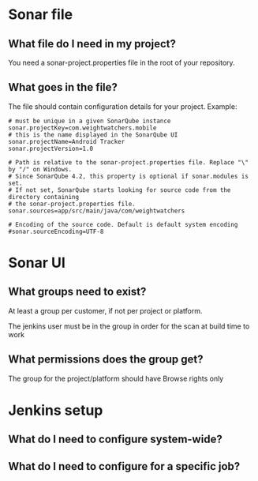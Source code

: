 # Sonar file
## What file do I need in my project?
You need a sonar-project.properties file in the root of your repository.

## What goes in the file?
The file should contain configuration details for your project.
Example:
```
# must be unique in a given SonarQube instance
sonar.projectKey=com.weightwatchers.mobile
# this is the name displayed in the SonarQube UI
sonar.projectName=Android Tracker
sonar.projectVersion=1.0

# Path is relative to the sonar-project.properties file. Replace "\" by "/" on Windows.
# Since SonarQube 4.2, this property is optional if sonar.modules is set.
# If not set, SonarQube starts looking for source code from the directory containing
# the sonar-project.properties file.
sonar.sources=app/src/main/java/com/weightwatchers

# Encoding of the source code. Default is default system encoding
#sonar.sourceEncoding=UTF-8
```

# Sonar UI
## What groups need to exist?
At least a group per customer, if not per project or platform.

The jenkins user must be in the group in order for the scan at build time to work

## What permissions does the group get?
The group for the project/platform should have Browse rights only

# Jenkins setup

## What do I need to configure system-wide?

## What do I need to configure for a specific job?
